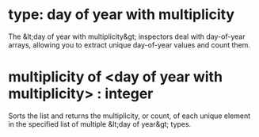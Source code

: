 # type: day of year with multiplicity

The &amp;lt;day of year with multiplicity&amp;gt; inspectors deal with day-of-year arrays, allowing you to extract unique day-of-year values and count them.

# multiplicity of &lt;day of year with multiplicity&gt; : integer

Sorts the list and returns the multiplicity, or count, of each unique element in the specified list of multiple &amp;lt;day of year&amp;gt; types.
